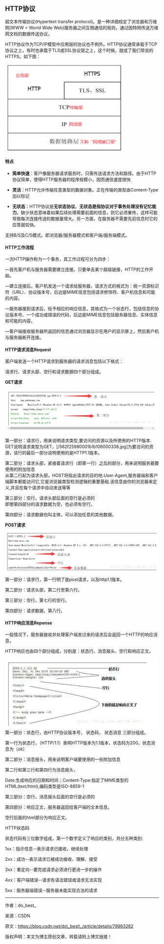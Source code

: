 ## HTTP协议

超文本传输协议\(Hypertext transfer protocol\)。是一种详细规定了浏览器和万维网\(WWW = World Wide Web\)服务器之间互相通信的规则，通过因特网传送万维网文档的数据传送协议。

HTTP协议作为TCP/IP模型中应用层的协议也不例外。HTTP协议通常承载于TCP协议之上，有时也承载于TLS或SSL协议层之上，这个时候，就成了我们常说的HTTPS。如下图：

![](/assets/http1.png)

#### 特点

* **简单快速**：客户像服务器请求服务时，只需传送请求方法和路径。由于HTTP协议简单，使得HTTP服务器的程序规模小，因而通信速度很快

* **灵活**：HTTP允许传输任意类型的数据对象。正在传输的类型由Content-Type加以标记

* **无状态**：HTTP协议是**无状态协议**。**无状态是指协议对于事务处理没有记忆能力**。缺少状态意味着如果后续处理需要前面的信息，则它必须重传，这样可能导致每次连接传送的数据量增大。另一方面，在服务器不需要先前信息时它的应答就较快。

支持B/S及C/S模式。即浏览器/服务器模式和客户端/服务端模式。

#### **HTTP工作流程**

一次HTTP操作称为一个事务，其工作过程可分为四步：

—首先客户机与服务器需要建立连接。只要单击某个超级链接，HTTP的工作开始。

—建立连接后，客户机发送一个请求给服务器，请求方式的格式为：统一资源标识符（URL）、协议版本号，后边是MIME信息包括请求修饰符、客户机信息和可能的内容。

—服务器接到请求后，给予相应的响应信息，其格式为一个状态行，包括信息的协议版本号、一个成功或错误的代码，后边是MIME信息包括服务器信息、实体信息和可能的内容。

—客户端接收服务器所返回的信息通过浏览器显示在用户的显示屏上，然后客户机与服务器断开连接。

#### **HTTP请求消息Request**

客户端发送一个HTTP请求到服务器的请求消息包括以下格式：

请求行、请求头部、空行和请求数据四个部分组成。

**GET请求**

![](/assets/http2.png)

第一部分：请求行，用来说明请求类型,要访问的资源以及所使用的HTTP版本.  
GET说明请求类型为GET，\[/562f25980001b1b106000338.jpg\]为要访问的资源，该行的最后一部分说明使用的是HTTP1.1版本。

第二部分：请求头部，紧接着请求行（即第一行）之后的部分，用来说明服务器要使用的附加信息  
从第二行起为请求头部，HOST将指出请求的目的地.User-Agent,服务器端和客户端脚本都能访问它,它是浏览器类型检测逻辑的重要基础.该信息由你的浏览器来定义,并且在每个请求中自动发送等等

第三部分：空行，请求头部后面的空行是必须的  
即使第四部分的请求数据为空，也必须有空行。

第四部分：请求数据也叫主体，可以添加任意的其他数据。

**POST请求**

![](/assets/http3.png)

第一部分：请求行，第一行明了是post请求，以及http1.1版本。

第二部分：请求头部，第二行至第六行。

第三部分：空行，第七行的空行。

第四部分：请求数据，第八行。

#### **HTTP响应消息Reponse**

一般情况下，服务器接收并处理客户端发过来的请求后会返回一个HTTP的响应消息。

HTTP响应也由四个部分组成，分别是：状态行、消息报头、空行和响应正文。

![](/assets/http4.png)第一部分：状态行，由HTTP协议版本号， 状态码， 状态消息 三部分组成。

第一行为状态行，（HTTP/1.1）表明HTTP版本为1.1版本，状态码为200，状态消息为（ok）

第二部分：消息报头，用来说明客户端要使用的一些附加信息

第二行和第三行和第四行为消息报头，

Date:生成响应的日期和时间；Content-Type:指定了MIME类型的HTML\(text/html\),编码类型是ISO-8859-1

第三部分：空行，消息报头后面的空行是必须的

第四部分：响应正文，服务器返回给客户端的文本信息。

空行后面的html部分为响应正文。



HTTP状态码



状态代码有三位数字组成，第一个数字定义了响应的类别，共分五种类别:



1xx：指示信息--表示请求已接收，继续处理



2xx：成功--表示请求已被成功接收、理解、接受



3xx：重定向--要完成请求必须进行更进一步的操作



4xx：客户端错误--请求有语法错误或请求无法实现



5xx：服务器端错误--服务器未能实现合法的请求

--------------------- 

作者：do\_best\_ 

来源：CSDN 

原文：https://blog.csdn.net/do\_best\_/article/details/79963262 

版权声明：本文为博主原创文章，转载请附上博文链接！

